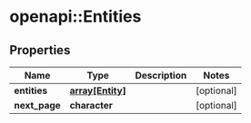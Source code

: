 # openapi::Entities


## Properties
Name | Type | Description | Notes
------------ | ------------- | ------------- | -------------
**entities** | [**array[Entity]**](entity.md) |  | [optional] 
**next_page** | **character** |  | [optional] 


